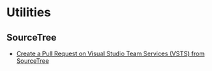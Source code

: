 # Utilities

## SourceTree
- [Create a Pull Request on Visual Studio Team Services (VSTS) from SourceTree](SourceTree)
